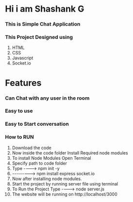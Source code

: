 # Hi i am Shashank G
### This is Simple Chat Application

### This Project Designed using
1. HTML
2. CSS
3. Javascript
4. Socket.io

# Features
### Can Chat with any user in the room
### Easy to use
### Easy to Start conversation

### How to RUN
1. Download the code
2. Now inside the code folder Install Required node modules
3. To install Node Modules Open Terminal
4. Specify path to code folder
4. Type ----> npm init -y
5. ---------> npm install express socket.io 
6. Now after installing node modules.
7. Start the project by running server file using terminal
8. To Run the Project Type ----> node server.js
9. The website will be running on http://localhost/3000
